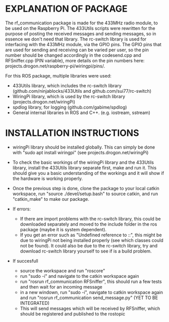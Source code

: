 # EXPLANATION OF PACKAGE

The rf_communication package is made for the 433MHz radio module, to be used on the Raspberry Pi. The 433Utils scripts were rewritten for the purpose of posting the received messages and sending messages, so in essence we don't need that library. The rc-switch library is used for interfacing with the 433MHz module, via the GPIO pins. The GPIO pins that are used for sending and receiving can be varied per user, so the pin number should be changed accordingly in the codesend.cpp and RFSniffer.cpp (PIN variable), more details on the pin numbers here: projects.drogon.net/raspberry-pi/wiringpi/pins/.

For this ROS package, multiple libraries were used:
- 433Utils library, which includes the rc-switch library (github.com/ninjablocks/433Utils and github.com/sui77/rc-switch)
- WiringPi library, which is used by the rc-switch library (projects.drogon.net/wiringPi)
- spdlog library, for logging (github.com/gabime/spdlog)
- General internal libraries in ROS and C++. (e.g. iostream, sstream)


# INSTALLATION INSTRUCTIONS

- wiringPi library should be installed globally. This can simply be done with "sudo apt install wiringpi" (see projects.drogon.net/wiringPi)

- To check the basic workings of the wiringPi library and the 433Utils library, install the 433Utils library separate first, make and run it. This should give you a basic understanding of the workings and it will show if the hardware is working properly.

- Once the previous step is done, clone the package to your local catkin workspace, run "source ./devel/setup.bash" to source catkin, and run "catkin_make" to make our package. 

- If errors:
	- If there are import problems with the rc-switch library, this could be downloaded separately and moved to the include folder in the ros package (maybe it is system dependent).
	- If you get an error such as "Undefined reference to <name of class>::<name of function>", this might be due to wiringPi not being installed properly (see which classes could not be found). It could also be due to the rc-switch library, try and download rc-switch library yourself to see if is a build problem.  

- If succesfull 
	- source the workspace and run "roscore"
	- run "sudo -i" and navigate to the catkin workspace again
	- run "rosrun rf_communication RFSniffer", this should run a few tests and then wait for an incoming message
	- in a new windown, run "sudo -i", navigate to catkin workspace again and run "rosrun rf_communication send_message.py" (YET TO BE INTEGRATED)
	- This will send messages which will be received by RFSniffer, which should be registered and published to the rostopic



